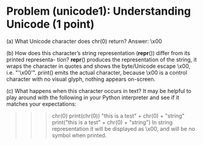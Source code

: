 # Problem (unicode1): Understanding Unicode (1 point)

(a) What Unicode character does chr(0) return?
Answer: \x00

(b) How does this character’s string representation (__repr__()) differ from its printed representa-
tion?
__repr__() produces the representation of the string, it wraps the character in quotes and shows
the byte/Unicode escape \x00, i.e. "'\x00'". print() emits the actual character, because \x00
is a control character with no visual glyph, nothing appears on-screen.

(c) What happens when this character occurs in text? It may be helpful to play around with the
following in your Python interpreter and see if it matches your expectations:
>>> chr(0)
>>> print(chr(0))
>>> "this is a test" + chr(0) + "string"
>>> print("this is a test" + chr(0) + "string")
In string representation it will be displayed as \x00, and will be no symbol when printed.
